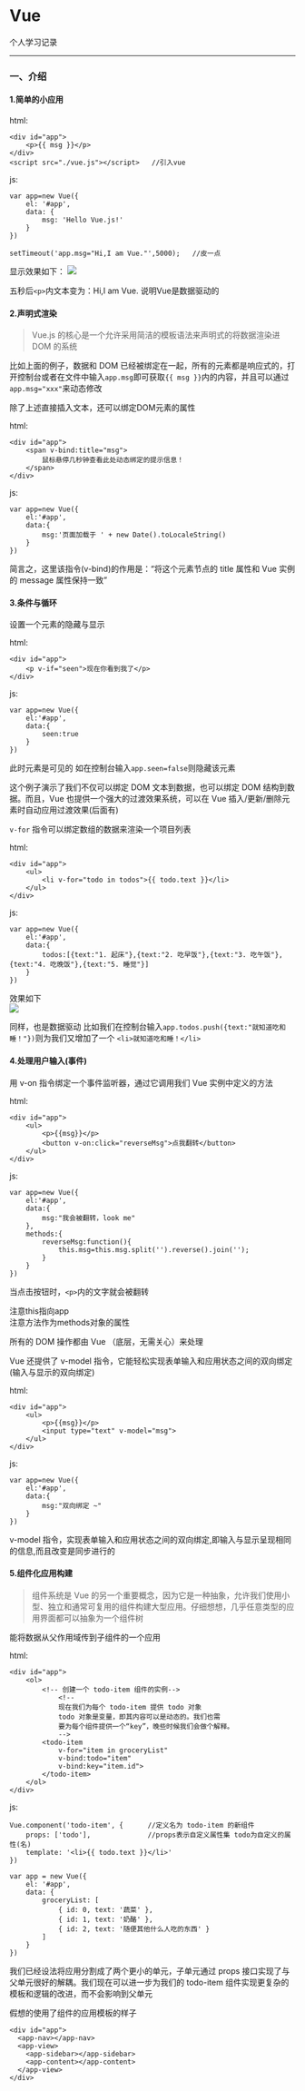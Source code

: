 # Vue
个人学习记录

***

###  一、介绍

#### 1.简单的小应用

html:

	<div id="app">
  		<p>{{ msg }}</p>
	</div>
	<script src="./vue.js"></script>   //引入vue

js:

	var app=new Vue({
  		el: '#app',
  		data: {
    		msg: 'Hello Vue.js!'
  		}
	})

	setTimeout('app.msg="Hi,I am Vue."',5000);   //皮一点

显示效果如下：
![](./images/p1_1.png)

五秒后`<p>`内文本变为：Hi,I am Vue.  说明Vue是数据驱动的

#### 2.声明式渲染

> Vue.js 的核心是一个允许采用简洁的模板语法来声明式的将数据渲染进 DOM 的系统  

比如上面的例子，数据和 DOM 已经被绑定在一起，所有的元素都是响应式的，打开控制台或者在文件中输入`app.msg`即可获取`{{ msg }}`内的内容，并且可以通过`app.msg="xxx"`来动态修改

除了上述直接插入文本，还可以绑定DOM元素的属性  

html:

	<div id="app">
  		<span v-bind:title="msg">
    		鼠标悬停几秒钟查看此处动态绑定的提示信息！
  		</span>
	</div>

js:

    var app=new Vue({
        el:'#app',
        data:{
            msg:'页面加载于 ' + new Date().toLocaleString()
        }
    })

简言之，这里该指令(v-bind)的作用是：“将这个元素节点的 title 属性和 Vue 实例的 message 属性保持一致”

#### 3.条件与循环

设置一个元素的隐藏与显示

html:

	<div id="app">
  		<p v-if="seen">现在你看到我了</p>
	</div>

js:
	
    var app=new Vue({
        el:'#app',
        data:{
            seen:true
        }
    })

此时元素是可见的 如在控制台输入`app.seen=false`则隐藏该元素

这个例子演示了我们不仅可以绑定 DOM 文本到数据，也可以绑定 DOM 结构到数据。而且，Vue 也提供一个强大的过渡效果系统，可以在 Vue 插入/更新/删除元素时自动应用过渡效果(后面有)


`v-for` 指令可以绑定数组的数据来渲染一个项目列表  

html:

	<div id="app">
        <ul>
            <li v-for="todo in todos">{{ todo.text }}</li>
        </ul>
    </div>

js:

	var app=new Vue({
        el:'#app',
        data:{
            todos:[{text:"1. 起床"},{text:"2. 吃早饭"},{text:"3. 吃午饭"},{text:"4. 吃晚饭"},{text:"5. 睡觉"}]
        }
    })

效果如下  
![](./images/p1_2.png)  
	
同样，也是数据驱动 比如我们在控制台输入`app.todos.push({text:"就知道吃和睡！"})`则为我们又增加了一个 `<li>就知道吃和睡！</li>`

#### 4.处理用户输入(事件)
用 v-on 指令绑定一个事件监听器，通过它调用我们 Vue 实例中定义的方法  

html:

	<div id="app">
    	<ul>
            <p>{{msg}}</p>
            <button v-on:click="reverseMsg">点我翻转</button>
        </ul>
    </div>

js:

    var app=new Vue({
        el:'#app',
        data:{
            msg:"我会被翻转，look me"
        },
        methods:{
            reverseMsg:function(){
                this.msg=this.msg.split('').reverse().join('');
            }
        }
    })

当点击按钮时，`<p>`内的文字就会被翻转   

注意this指向app  
注意方法作为methods对象的属性  
  

所有的 DOM 操作都由 Vue （底层，无需关心）来处理  


Vue 还提供了 v-model 指令，它能轻松实现表单输入和应用状态之间的双向绑定(输入与显示的双向绑定)  

html:

    <div id="app">
        <ul>
            <p>{{msg}}</p>
            <input type="text" v-model="msg">
        </ul>
    </div>	

js:

    var app=new Vue({
        el:'#app',
        data:{
            msg:"双向绑定 ~"
        }   
    })	

v-model 指令，实现表单输入和应用状态之间的双向绑定,即输入与显示呈现相同的信息,而且改变是同步进行的

#### 5.组件化应用构建

> 组件系统是 Vue 的另一个重要概念，因为它是一种抽象，允许我们使用小型、独立和通常可复用的组件构建大型应用。仔细想想，几乎任意类型的应用界面都可以抽象为一个组件树

能将数据从父作用域传到子组件的一个应用  

html:

    <div id="app">
        <ol>
			<!-- 创建一个 todo-item 组件的实例-->
			    <!--
				现在我们为每个 todo-item 提供 todo 对象
      			todo 对象是变量，即其内容可以是动态的。我们也需
				要为每个组件提供一个“key”，晚些时候我们会做个解释。
    			-->
            <todo-item
                v-for="item in groceryList"
                v-bind:todo="item"
                v-bind:key="item.id">
            </todo-item>
        </ol>
    </div>

js:

    Vue.component('todo-item', {      //定义名为 todo-item 的新组件
        props: ['todo'],              //props表示自定义属性集 todo为自定义的属性(名)
        template: '<li>{{ todo.text }}</li>'
    })
  
    var app = new Vue({
        el: '#app',
        data: {
            groceryList: [
                { id: 0, text: '蔬菜' },
                { id: 1, text: '奶酪' },
                { id: 2, text: '随便其他什么人吃的东西' }
            ]
        }
    })

我们已经设法将应用分割成了两个更小的单元，子单元通过 props 接口实现了与父单元很好的解耦。我们现在可以进一步为我们的 todo-item 组件实现更复杂的模板和逻辑的改进，而不会影响到父单元

假想的使用了组件的应用模板的样子

	<div id="app">
	  <app-nav></app-nav>
	  <app-view>
	    <app-sidebar></app-sidebar>
	    <app-content></app-content>
	  </app-view>
	</div>





